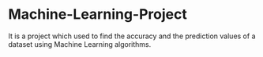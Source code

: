 # Machine-Learning-Project
It is a project which used to find the accuracy and the prediction values of a dataset using Machine Learning algorithms.
